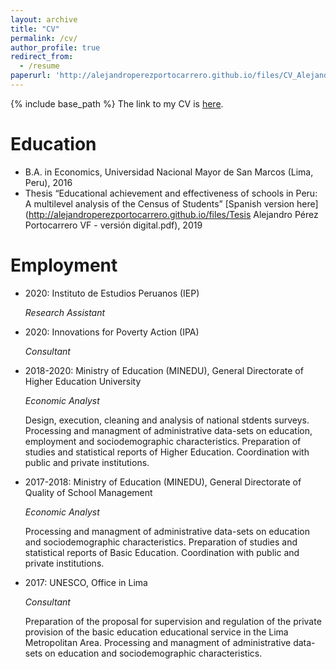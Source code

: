 ```yaml
---
layout: archive
title: "CV"
permalink: /cv/
author_profile: true
redirect_from:
  - /resume
paperurl: 'http://alejandroperezportocarrero.github.io/files/CV_Alejandro_Perez_Portocarrero.pdf'  
---
```


{% include base_path %}
The link to my CV is [here](http://alejandroperezportocarrero.github.io/files/CV_Alejandro_Perez_Portocarrero.pdf). 

Education
======
* B.A. in Economics, Universidad Nacional Mayor de San Marcos (Lima, Peru), 2016
* Thesis “Educational  achievement  and  effectiveness  of schools in Peru:  A multilevel analysis of the Census of Students” [Spanish version here](http://alejandroperezportocarrero.github.io/files/Tesis Alejandro Pérez Portocarrero VF - versión digital.pdf), 2019

Employment
======

* 2020: Instituto de Estudios Peruanos (IEP)

    *Research Assistant*
    
* 2020: Innovations for Poverty Action (IPA)

    *Consultant*
    
* 2018-2020: Ministry of Education (MINEDU), General Directorate of Higher Education University

    *Economic Analyst*
  
    Design, execution, cleaning and analysis of national stdents surveys. Processing and
managment of administrative data-sets on education, employment and sociodemographic characteristics. Preparation of studies and statistical reports of Higher Education. Coordination with public and private institutions.

* 2017-2018: Ministry of Education (MINEDU), General Directorate of Quality of School Management

    *Economic Analyst*
  
    Processing and managment of administrative data-sets on education and sociodemographic characteristics. Preparation of studies and statistical reports of Basic Education. Coordination with public and private institutions.

* 2017: UNESCO, Office in Lima

    *Consultant*
  
    Preparation of the proposal for supervision and regulation of the private provision of the basic education educational service in the Lima Metropolitan Area. Processing and managment of administrative data-sets on education and sociodemographic characteristics.



